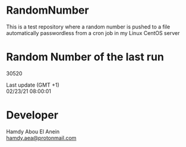 # RandomNumber    
This is a test repository where a random number is pushed to a file automatically passwordless from a cron job in my Linux CentOS server    
# Random Number of the last run   
30520
      
Last update (GMT +1)    
02/23/21 08:00:01
# Developer    
Hamdy Abou El Anein   
hamdy.aea@protonmail.com
